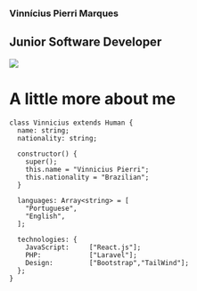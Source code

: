 ### Vinnícius Pierri Marques

## Junior Software Developer

<p><img src="https://github.githubassets.com/images/icons/emoji/unicode/1f300.png"/>  <h1>A little more about me</h1></p>

```
class Vinnicius extends Human {
  name: string;
  nationality: string;
  
  constructor() {
    super();
    this.name = "Vinnicius Pierri";
    this.nationality = "Brazilian";
  }
  
  languages: Array<string> = [
    "Portuguese",
    "English",
  ];
  
  technologies: {
    JavaScript:     ["React.js"];
    PHP:            ["Laravel"];
    Design:         ["Bootstrap","TailWind"];
  };
}
```
